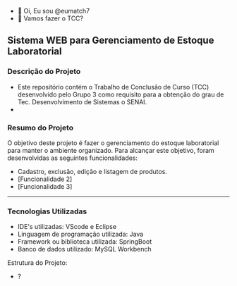 - 👋 Oi, Eu sou @eumatch7
- 👀 Vamos fazer o TCC?

## Sistema WEB para Gerenciamento de Estoque Laboratorial
### Descrição do Projeto

- Este repositório contém o Trabalho de Conclusão de Curso (TCC) desenvolvido pelo Grupo 3 como requisito para a obtenção do grau de Tec. Desenvolvimento de Sistemas o SENAI.
- 
### Resumo do Projeto
O objetivo deste projeto é fazer o gerenciamento do estoque laboratorial para manter o ambiente organizado. Para alcançar este objetivo, foram desenvolvidas as seguintes funcionalidades:

- Cadastro, exclusão, edição e listagem de produtos.
- [Funcionalidade 2]
- [Funcionalidade 3]
  
---
### Tecnologias Utilizadas
- IDE's utilizadas: VScode e Eclipse
- Linguagem de programação utilizada: Java
- Framework ou biblioteca utilizada: SpringBoot
- Banco de dados utilizado: MySQL Workbench

Estrutura do Projeto:
- ?
